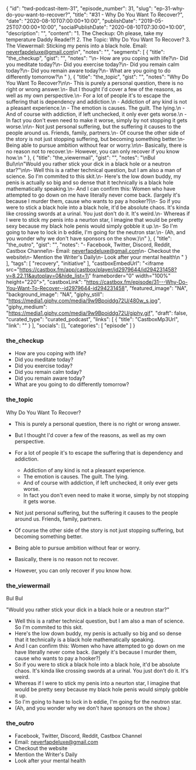 {
	"id": "twd-podcast-item-31",
	"episode_number": 31,
	"slug": "ep-31-why-do-you-want-to-recover?",
	"title": "#31 - Why Do You Want To Recover?",
	"date": "2020-08-10T07:00:00+10:00",
	"publishDate": "2019-05-25T07:00:00+10:00",
	"socialPublishDate": "2020-08-10T07:30:00+10:00",
	"description": "",
	"content": "1. The Checkup: Oh please, take my temperature Daddy Reade!?! 2. The Topic: Why Do You Want To Recover? 3. The Viewermail: Sticking my penis into a black hole. Email: neverfapdeluxe@gmail.com\n",
	"notes": "",
	"segments": [
		{
			"title": "the_checkup",
			"gist": "",
			"notes": "\n- How are you coping with life?\n- Did you meditate today?\n- Did you exercise today?\n- Did you remain calm today?\n- Did you remain aware today?\n- What are you going to do differently tomorrow?\n      "
		},
		{
			"title": "the_topic",
			"gist": "",
			"notes": "Why Do You Want To Recover?\n\n- This is purely a personal question, there is no right or wrong answer.\n- But I thought I'd cover a few of the reasons, as well as my own perspective.\n- For a lot of people it's to escape the suffering that is dependency and addiction.\n  - Addiction of any kind is not a pleasant experience.\n  - The emotion is causes. The guilt. The lying.\n  - And of course with addiction, if left unchecked, it only ever gets worse.\n  - In fact you don't even need to make it worse, simply by not stopping it gets worse.\n\n- Not just personal suffering, but the suffering it causes to the people around us. Friends, family, partners.\n- Of course the other side of the story is not just stopping suffering, but becoming something better.\n- Being able to pursue ambition without fear or worry.\n\n- Basically, there is no reason not to recover.\n- However, you can only recover if you know how.\n      "
		},
		{
			"title": "the_viewermail",
			"gist": "",
			"notes": "\nBul Bul\n\n\"Would you rather stick your dick in a black hole or a neutron star?\"\n\n- Well this is a rather technical question, but I am also a man of science. So I'm commited to this skit.\n- Here's the low down buddy, my penis is actually so big and so dense that it technically is a black hole mathematically speaking.\n- And I can confirm this: Women who have attempted to go down on me have literally never come back. (largely it's because I murder them, cause who wants to pay a hooker?)\n- So if you were to stick a black hole into a black hole, it'd be absolute chaos. It's kinda like crossing swords at a urinal. You just don't do it. It's weird.\n- Whereas if I were to stick my penis into a neurton star, I imagine that would be pretty sexy because my black hole penis would simply gobble it up.\n- So I'm going to have to lock in b eddie, I'm going for the neutron star.\n- (Ah, and you wonder why we don't have sponsors on the show.)\n"
		},
		{
			"title": "the_outro",
			"gist": "",
			"notes": "- Facebook, Twitter, Discord, Reddit, Castbox Channel\n- Email: neverfapdeluxe@gmail.com\n- Checkout the website\n- Mention the Writer's Daily\n- Look after your mental health\n      "
		}
	],
	"tags": [
		"recovery",
		"initiative"
	],
	"castboxEmbedUrl": "<iframe src=\"https://castbox.fm/app/castbox/player/id2979644/id294231458?v=8.22.11&autoplay=0&hide_list=1\" frameborder=\"0\" width=\"100%\" height=\"220\"></iframe>",
	"castboxLink": "https://castbox.fm/episode/31---Why-Do-You-Want-To-Recover--id2979644-id294231458",
	"featured_image": "NA",
	"background_image": "NA",
	"giphy_still": "https://media1.giphy.com/media/9w9Bpoiddg72U/480w_s.jpg",
	"giphy_medium": "https://media1.giphy.com/media/9w9Bpoiddg72U/giphy.gif",
	"draft": false,
	"curated_type": "curated_podcast",
	"links": [
		{
			"title": "CastboxMp3Url",
			"link": ""
		}
	],
	"socials": [],
	"categories": [
		"episode"
	]
}

### the_checkup


- How are you coping with life?
- Did you meditate today?
- Did you exercise today?
- Did you remain calm today?
- Did you remain aware today?
- What are you going to do differently tomorrow?
      
### the_topic

Why Do You Want To Recover?

- This is purely a personal question, there is no right or wrong answer.
- But I thought I'd cover a few of the reasons, as well as my own perspective.
- For a lot of people it's to escape the suffering that is dependency and addiction.
  - Addiction of any kind is not a pleasant experience.
  - The emotion is causes. The guilt. The lying.
  - And of course with addiction, if left unchecked, it only ever gets worse.
  - In fact you don't even need to make it worse, simply by not stopping it gets worse.

- Not just personal suffering, but the suffering it causes to the people around us. Friends, family, partners.
- Of course the other side of the story is not just stopping suffering, but becoming something better.
- Being able to pursue ambition without fear or worry.

- Basically, there is no reason not to recover.
- However, you can only recover if you know how.
      
### the_viewermail


Bul Bul

"Would you rather stick your dick in a black hole or a neutron star?"

- Well this is a rather technical question, but I am also a man of science. So I'm commited to this skit.
- Here's the low down buddy, my penis is actually so big and so dense that it technically is a black hole mathematically speaking.
- And I can confirm this: Women who have attempted to go down on me have literally never come back. (largely it's because I murder them, cause who wants to pay a hooker?)
- So if you were to stick a black hole into a black hole, it'd be absolute chaos. It's kinda like crossing swords at a urinal. You just don't do it. It's weird.
- Whereas if I were to stick my penis into a neurton star, I imagine that would be pretty sexy because my black hole penis would simply gobble it up.
- So I'm going to have to lock in b eddie, I'm going for the neutron star.
- (Ah, and you wonder why we don't have sponsors on the show.)

### the_outro

- Facebook, Twitter, Discord, Reddit, Castbox Channel
- Email: neverfapdeluxe@gmail.com
- Checkout the website
- Mention the Writer's Daily
- Look after your mental health
      
